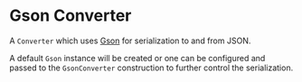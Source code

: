 Gson Converter
==============

A `Converter` which uses [Gson][1] for serialization to and from JSON.

A default `Gson` instance will be created or one can be configured and passed to the
`GsonConverter` construction to further control the serialization.


 [1]: https://github.com/google/gson
